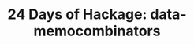---
title: ! '24 Days of Hackage: data-memocombinators'
url: https://ocharles.org.uk/blog/posts/2013-12-08-24-days-of-hackage-data-memocombinators.html
authors:
- Oliver Charles
type: article
tags:
- memoization
doHaskell-type: blog post
dohaskell-year: 2013
---